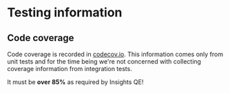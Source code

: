 # Testing information

## Code coverage

Code coverage is recorded in
[codecov.io](https://codecov.io/gh/osbuild/image-builder-frontend/).
This information comes only from unit tests and for the time being
we're not concerned with collecting coverage information from integration
tests.

It must be **over 85%** as required by Insights QE!
